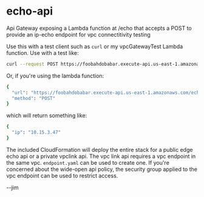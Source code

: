 # echo-api

Api Gateway exposing a Lambda function at /echo that accepts a POST to provide an ip-echo endpoint for vpc connectitivity testing

Use this with a test client such as `curl` or my vpcGatewayTest Lambda function.
Use with a test like:

```bash
curl --request POST https://foobahdobabar.execute-api.us-east-1.amazonaws.com/echo
```

Or, if you're using the lambda function:

```bash
{
  "url": "https://foobahdobabar.execute-api.us-east-1.amazonaws.com/echo",
  "method": "POST"
}
```

which will return something like:

```bash
{
  "ip": "10.15.3.47"
}
```

The included CloudFormation will deploy the entire stack for a public edge echo api or a private vpclink api. The vpc link api requires a vpc endpoint in the same vpc. `endpoint.yaml` can be used to create one. If you're concerned about the wide-open api policy, the security group applied to the vpc endpoint can be used to restrict access.

--jim
